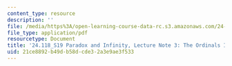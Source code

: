 ```yaml
---
content_type: resource
description: ''
file: /media/https%3A/open-learning-course-data-rc.s3.amazonaws.com/24-118-paradox-and-infinity-spring-2019/21ce8892b49db58dcde32a3e9ae3f533_MIT24_118S19_LecNote3.pdf
file_type: application/pdf
resourcetype: Document
title: '24.118_S19 Paradox and Infinity, Lecture Note 3: The Ordinals I'
uid: 21ce8892-b49d-b58d-cde3-2a3e9ae3f533
---
```

